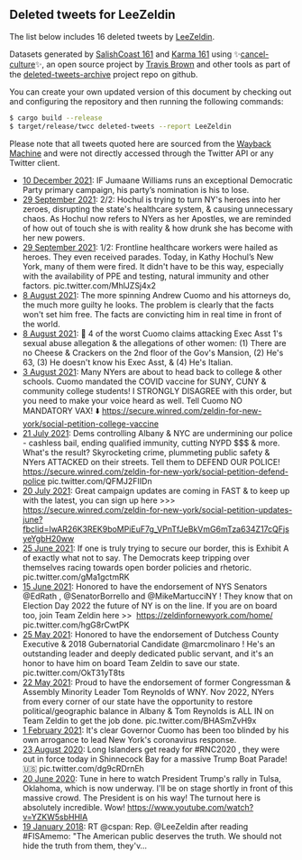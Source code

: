 ## Deleted tweets for LeeZeldin

The list below includes 16 deleted tweets by
[LeeZeldin](https://twitter.com/LeeZeldin).



Datasets generated by [SalishCoast 161](https://twitter.com/SalishCoastA) and [Karma 161](https://twitter.com/KarmaOneSixOne)
using ✨[cancel-culture](https://github.com/travisbrown/cancel-culture)✨, an open source project by [Travis Brown](https://twitter.com/travisbrown) 
and other tools as part of the [deleted-tweets-archive](https://github.com/salcoast/deleted-tweets-archive/) project repo on github.

You can create your own updated version of this document by checking out and configuring the
repository and then running the following commands:

```bash
$ cargo build --release
$ target/release/twcc deleted-tweets --report LeeZeldin
```

Please note that all tweets quoted here are sourced from the
[Wayback Machine](https://web.archive.org) and were not directly accessed through the Twitter API or
any Twitter client.

* [10 December 2021](https://web.archive.org/web/20211210010757/https://twitter.com/leezeldin/status/1469111506981863426): IF Jumaane Williams runs an exceptional Democratic Party primary campaign, his party’s nomination is his to lose.
* [29 September 2021](https://web.archive.org/web/20210929020650/https://twitter.com/leezeldin/status/1443034447117488135): 2/2: Hochul is trying to turn NY's heroes into her zeroes, disrupting the state's healthcare system, & causing unnecessary chaos. As Hochul now refers to NYers as her Apostles, we are reminded of how out of touch she is with reality & how drunk she has become with her new powers.
* [29 September 2021](https://web.archive.org/web/20210929020626/https://twitter.com/leezeldin/status/1443034370055581697): 1/2: Frontline healthcare workers were hailed as heroes. They even received parades. Today, in Kathy Hochul’s New York, many of them were fired. It didn't have to be this way, especially with the availability of PPE and testing, natural immunity and other factors. pic.twitter.com/MhlJZSj4x2
* [ 8 August 2021](https://web.archive.org/web/20210808222349/https://twitter.com/leezeldin/status/1424496578585370626): The more spinning Andrew Cuomo and his attorneys do, the much more guilty he looks. The problem is clearly that the facts won't set him free. The facts are convicting him in real time in front of the world.
* [ 8 August 2021](https://web.archive.org/web/20210808222349/https://twitter.com/leezeldin/status/1424496578585370626): 🧐 4 of the worst Cuomo claims attacking Exec Asst 1's sexual abuse allegation & the allegations of other women: (1) There are no Cheese & Crackers on the 2nd floor of the Gov's Mansion, (2) He's 63, (3) He doesn't know his Exec Asst, & (4) He's Italian.
* [ 3 August 2021](https://web.archive.org/web/20210803004002/https://twitter.com/leezeldin/status/1422356510324183040): Many NYers are about to head back to college & other schools. Cuomo mandated the COVID vaccine for SUNY, CUNY & community college students! I STRONGLY DISAGREE with this order, but you need to make your voice heard as well. Tell Cuomo NO MANDATORY VAX! ⬇️ https://secure.winred.com/zeldin-for-new-york/social-petition-college-vaccine
* [21 July 2021](https://web.archive.org/web/20210721185208/https://twitter.com/leezeldin/status/1417920318585380865): Dems controlling Albany & NYC are undermining our police - cashless bail, ending qualified immunity, cutting NYPD $$$ & more. What's the result? Skyrocketing crime, plummeting public safety & NYers ATTACKED on their streets. Tell them to DEFEND OUR POLICE!  https://secure.winred.com/zeldin-for-new-york/social-petition-defend-police  pic.twitter.com/QFMJ2FIIDn
* [20 July 2021](https://web.archive.org/web/20210720013243/https://twitter.com/leezeldin/status/1417296302279467012): Great campaign updates are coming in FAST & to keep up with the latest, you can sign up here >>> https://secure.winred.com/zeldin-for-new-york/social-petition-updates-june?fbclid=IwAR26K3REK9boMPiEuF7g_VPnTfJeBkVmG6mTza634Z17cQFjsyeYgbH20ww
* [25 June 2021](https://web.archive.org/web/20210625182527/https://twitter.com/leezeldin/status/1408491501278072833): If one is truly trying to secure our border, this is Exhibit A of exactly what not to say. The Democrats keep tripping over themselves racing towards open border policies and rhetoric. pic.twitter.com/gMa1gctmRK
* [15 June 2021](https://web.archive.org/web/20210615182551/https://twitter.com/leezeldin/status/1404867266966085632): Honored to have the endorsement of NYS Senators  @EdRath ,  @SenatorBorrello  and  @MikeMartucciNY ! They know that on Election Day 2022 the future of NY is on the line. If you are on board too, join Team Zeldin here >>  https://zeldinfornewyork.com/home/  pic.twitter.com/hgG8rCwtPK
* [25 May 2021](https://web.archive.org/web/20210525172810/https://twitter.com/leezeldin/status/1397242173008007171): Honored to have the endorsement of Dutchess County Executive & 2018 Gubernatorial Candidate  @marcmolinaro ! He's an outstanding leader and deeply dedicated public servant, and it's an honor to have him on board Team Zeldin to save our state. pic.twitter.com/OkT31yT8ts
* [22 May 2021](https://web.archive.org/web/20210522210006/https://twitter.com/leezeldin/status/1396208243551072259): Proud to have the endorsement of former Congressman & Assembly Minority Leader Tom Reynolds of WNY. Nov 2022, NYers from every corner of our state have the opportunity to restore political/geographic balance in Albany & Tom Reynolds is ALL IN on Team Zeldin to get the job done. pic.twitter.com/BHASmZvH9x
* [ 1 February 2021](https://web.archive.org/web/20210201220808/https://twitter.com/leezeldin/status/1356363669303676928): It's clear Governor Cuomo has been too blinded by his own arrogance to lead New York's coronavirus response.
* [23 August 2020](https://web.archive.org/web/20200823232124/https://twitter.com/leezeldin/status/1297675298620747778): Long Islanders get ready for  #RNC2020 , they were out in force today in Shinnecock Bay for a massive Trump Boat Parade! 🇺🇸 pic.twitter.com/dg9cRDrnEh
* [20 June 2020](https://web.archive.org/web/20200620190906/https://twitter.com/leezeldin/status/1274418408101117952): Tune in here to watch President Trump's rally in Tulsa, Oklahoma, which is now underway. I'll be on stage shortly in front of this massive crowd. The President is on his way! The turnout here is absolutely incredible. Wow! https://www.youtube.com/watch?v=YZKW5sbHHlA
* [19 January 2018](https://web.archive.org/web/20180119142018/https://twitter.com/leezeldin/status/954357856089894912): RT @cspan: Rep. @LeeZeldin after reading #FISAmemo: "The American public deserves the truth. We should not hide the truth from them, they'v…
